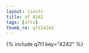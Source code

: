 ```yaml
--- 
layout: sieutv
title: af 4242
tags: [aftv]
thumb_re: q7t14242
---
```

{% include q7t1 key="4242" %} 
